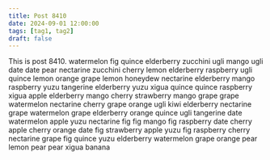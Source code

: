 ```yaml
---
title: Post 8410
date: 2024-09-01 12:00:00
tags: [tag1, tag2]
draft: false
---
```

This is post 8410.
watermelon
fig
quince
elderberry
zucchini
ugli
mango
ugli
date
date
pear
nectarine
zucchini
cherry
lemon
elderberry
raspberry
ugli
quince
lemon
orange
grape
lemon
honeydew
nectarine
elderberry
mango
raspberry
yuzu
tangerine
elderberry
yuzu
xigua
quince
quince
raspberry
xigua
apple
elderberry
mango
cherry
strawberry
mango
grape
grape
watermelon
nectarine
cherry
grape
orange
ugli
kiwi
elderberry
nectarine
grape
watermelon
grape
elderberry
orange
quince
ugli
tangerine
date
watermelon
apple
yuzu
nectarine
fig
fig
mango
fig
raspberry
date
cherry
apple
cherry
orange
date
fig
strawberry
apple
yuzu
fig
raspberry
cherry
nectarine
grape
fig
quince
yuzu
elderberry
watermelon
grape
orange
pear
lemon
pear
pear
xigua
banana
